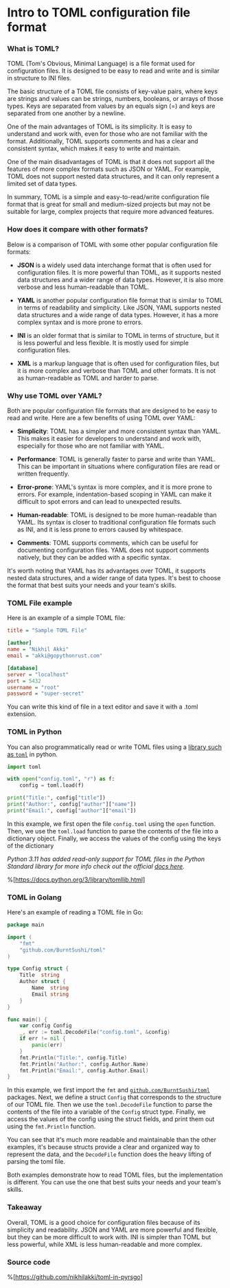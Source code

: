 # Intro to TOML configuration file format

### What is TOML?

TOML (Tom's Obvious, Minimal Language) is a file format used for configuration files. It is designed to be easy to read and write and is similar in structure to INI files.

The basic structure of a TOML file consists of key-value pairs, where keys are strings and values can be strings, numbers, booleans, or arrays of those types. Keys are separated from values by an equals sign (=) and keys are separated from one another by a newline.

One of the main advantages of TOML is its simplicity. It is easy to understand and work with, even for those who are not familiar with the format. Additionally, TOML supports comments and has a clear and consistent syntax, which makes it easy to write and maintain.

One of the main disadvantages of TOML is that it does not support all the features of more complex formats such as JSON or YAML. For example, TOML does not support nested data structures, and it can only represent a limited set of data types.

In summary, TOML is a simple and easy-to-read/write configuration file format that is great for small and medium-sized projects but may not be suitable for large, complex projects that require more advanced features.

### How does it compare with other formats?

Below is a comparison of TOML with some other popular configuration file formats:

* **JSON** is a widely used data interchange format that is often used for configuration files. It is more powerful than TOML, as it supports nested data structures and a wider range of data types. However, it is also more verbose and less human-readable than TOML.
    
* **YAML** is another popular configuration file format that is similar to TOML in terms of readability and simplicity. Like JSON, YAML supports nested data structures and a wide range of data types. However, it has a more complex syntax and is more prone to errors.
    
* **INI** is an older format that is similar to TOML in terms of structure, but it is less powerful and less flexible. It is mostly used for simple configuration files.
    
* **XML** is a markup language that is often used for configuration files, but it is more complex and verbose than TOML and other formats. It is not as human-readable as TOML and harder to parse.
    

### Why use TOML over YAML?

Both are popular configuration file formats that are designed to be easy to read and write. Here are a few benefits of using TOML over YAML:

* **Simplicity**: TOML has a simpler and more consistent syntax than YAML. This makes it easier for developers to understand and work with, especially for those who are not familiar with YAML.
    
* **Performance**: TOML is generally faster to parse and write than YAML. This can be important in situations where configuration files are read or written frequently.
    
* **Error-prone**: YAML's syntax is more complex, and it is more prone to errors. For example, indentation-based scoping in YAML can make it difficult to spot errors and can lead to unexpected results.
    
* **Human-readable**: TOML is designed to be more human-readable than YAML. Its syntax is closer to traditional configuration file formats such as INI, and it is less prone to errors caused by whitespace.
    
* **Comments**: TOML supports comments, which can be useful for documenting configuration files. YAML does not support comments natively, but they can be added with a specific syntax.
    

It's worth noting that YAML has its advantages over TOML, it supports nested data structures, and a wider range of data types. It's best to choose the format that best suits your needs and your team's skills.

### TOML File example

Here is an example of a simple TOML file:

```ini
title = "Sample TOML File"

[author]
name = "Nikhil Akki"
email = "akki@gopythonrust.com"

[database]
server = "localhost"
port = 5432
username = "root"
password = "super-secret"
```

You can write this kind of file in a text editor and save it with a .toml extension.

### TOML in Python

You can also programmatically read or write TOML files using a [library such as `toml`](https://github.com/uiri/toml) in python.

```python
import toml

with open("config.toml", "r") as f:
    config = toml.load(f)

print("Title:", config["title"])
print("Author:", config["author"]["name"])
print("Email:", config["author"]["email"])
```

In this example, we first open the file `config.toml` using the `open` function. Then, we use the `toml.load` function to parse the contents of the file into a dictionary object. Finally, we access the values of the config using the keys of the dictionary

*Python 3.11 has added read-only support for TOML files in the Python Standard library for more info check out the official* [*docs here*](https://docs.python.org/3/library/tomllib.html)*.*

%[https://docs.python.org/3/library/tomllib.html] 

### TOML in Golang

Here's an example of reading a TOML file in Go:

```go
package main

import (
    "fmt"
    "github.com/BurntSushi/toml"
)

type Config struct {
    Title  string
    Author struct {
        Name  string
        Email string
    }
}

func main() {
    var config Config
    _, err := toml.DecodeFile("config.toml", &config)
    if err != nil {
        panic(err)
    }
    fmt.Println("Title:", config.Title)
    fmt.Println("Author:", config.Author.Name)
    fmt.Println("Email:", config.Author.Email)
}
```

In this example, we first import the `fmt` and [`github.com/BurntSushi/toml`](http://github.com/BurntSushi/toml) packages. Next, we define a struct `Config` that corresponds to the structure of our TOML file. Then we use the `toml.DecodeFile` function to parse the contents of the file into a variable of the `Config` struct type. Finally, we access the values of the config using the struct fields, and print them out using the `fmt.Println` function.

You can see that it's much more readable and maintainable than the other examples, it's because structs provide a clear and organized way to represent the data, and the `DecodeFile` function does the heavy lifting of parsing the toml file.

Both examples demonstrate how to read TOML files, but the implementation is different. You can use the one that best suits your needs and your team's skills.

### Takeaway

Overall, TOML is a good choice for configuration files because of its simplicity and readability. JSON and YAML are more powerful and flexible, but they can be more difficult to work with. INI is simpler than TOML but less powerful, while XML is less human-readable and more complex.

### Source code

%[https://github.com/nikhilakki/toml-in-pyrsgo]